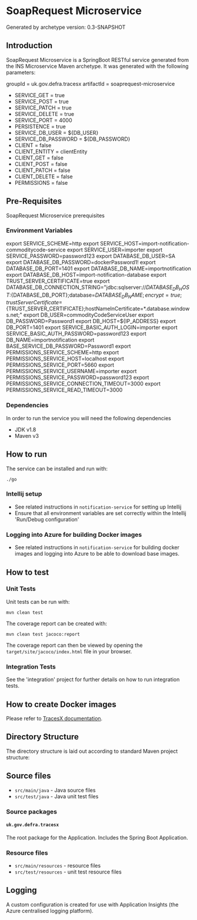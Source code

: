 # SoapRequest Microservice

Generated by archetype version: 0.3-SNAPSHOT

## Introduction

SoapRequest Microservice is a SpringBoot RESTful service generated from the INS Microservice Maven archetype.
It was generated with the following parameters:

groupId = uk.gov.defra.tracesx
artifactId = soaprequest-microservice
- SERVICE_GET = true
- SERVICE_POST = true
- SERVICE_PATCH = true
- SERVICE_DELETE = true
- SERVICE_PORT = 4000
- PERSISTENCE = true
- SERVICE_DB_USER = ${DB_USER}
- SERVICE_DB_PASSWORD = ${DB_PASSWORD}
- CLIENT = false
- CLIENT_ENTITY = clientEntity
- CLIENT_GET = false
- CLIENT_POST = false
- CLIENT_PATCH = false
- CLIENT_DELETE = false
- PERMISSIONS = false

## Pre-Requisites

SoapRequest Microservice prerequisites

### Environment Variables

export SERVICE_SCHEME=http
export SERVICE_HOST=import-notification-commoditycode-service
export SERVICE_USER=importer
export SERVICE_PASSWORD=password123
export DATABASE_DB_USER=SA
export DATABASE_DB_PASSWORD=dockerPassword1!
export DATABASE_DB_PORT=1401
export DATABASE_DB_NAME=importnotification
export DATABASE_DB_HOST=import-notification-database
export TRUST_SERVER_CERTIFICATE=true
export DATABASE_DB_CONNECTION_STRING="jdbc:sqlserver://${DATABASE_DB_HOST}:${DATABASE_DB_PORT};database=${DATABASE_DB_NAME};encrypt=true;trustServerCertificate=${TRUST_SERVER_CERTIFICATE};hostNameInCertificate=*.database.windows.net;"
export DB_USER=commodityCodeServiceUser
export DB_PASSWORD=Password1
export DB_HOST=${IP_ADDRESS}
export DB_PORT=1401
export SERVICE_BASIC_AUTH_LOGIN=importer
export SERVICE_BASIC_AUTH_PASSWORD=password123
export DB_NAME=importnotification
export BASE_SERVICE_DB_PASSWORD=Password1
export PERMISSIONS_SERVICE_SCHEME=http
export PERMISSIONS_SERVICE_HOST=localhost
export PERMISSIONS_SERVICE_PORT=5660
export PERMISSIONS_SERVICE_USERNAME=importer
export PERMISSIONS_SERVICE_PASSWORD=password123
export PERMISSIONS_SERVICE_CONNECTION_TIMEOUT=3000
export PERMISSIONS_SERVICE_READ_TIMEOUT=3000


### Dependencies

In order to run the service you will need the following dependencies

- JDK v1.8
- Maven v3

## How to run

The service can be installed and run with:

```
./go
```

### Intellij setup

- See related instructions in `notification-service` for setting up Intellij
- Ensure that all environment variables are set correctly within the Intellij 'Run/Debug configuration'

### Logging into Azure for building Docker images

- See related instructions in `notification-service` for building docker images and logging into Azure to be able to download base images.

## How to test

### Unit Tests

Unit tests can be run with:

```
mvn clean test
```

The coverage report can be created with:

```
mvn clean test jacoco:report
```

The coverage report can then be viewed by opening the `target/site/jacoco/index.html` file in your browser.

### Integration Tests

See the 'integration' project for further details on how to run integration tests.

## How to create Docker images

Please refer to [TracesX documentation](https://eaflood.atlassian.net/wiki/spaces/IM/pages/462356656/Docker+for+Local+Development).

## Directory Structure

The directory structure is laid out according to standard Maven project structure:

## Source files

- `src/main/java` - Java source files
- `src/test/java` - Java unit test files


### Source packages

#### `uk.gov.defra.tracesx`

The root package for the Application.  Includes the Spring Boot Application.

### Resource files

- `src/main/resources` - resource files
- `src/test/resources` - unit test resource files

## Logging

A custom configuration is created for use with Application Insights (the Azure centralised logging platform).
